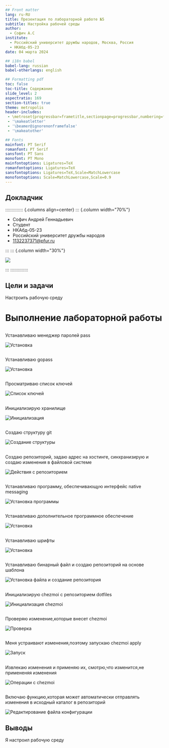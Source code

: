 ```yaml
---
## Front matter
lang: ru-RU
title: Презентация по лабораторной работе №5
subtitle: Настройка рабочей среды
author:
  - Софич А.С
institute:
  - Российский университет дружбы народов, Москва, Россия
  - НКАбд-05-23
date: 04 марта 2024

## i18n babel
babel-lang: russian
babel-otherlangs: english

## Formatting pdf
toc: false
toc-title: Содержание
slide_level: 2
aspectratio: 169
section-titles: true
theme: metropolis
header-includes:
 - \metroset{progressbar=frametitle,sectionpage=progressbar,numbering=fraction}
 - '\makeatletter'
 - '\beamer@ignorenonframefalse'
 - '\makeatother'

## Fonts
mainfont: PT Serif
romanfont: PT Serif
sansfont: PT Sans
monofont: PT Mono
mainfontoptions: Ligatures=TeX
romanfontoptions: Ligatures=TeX
sansfontoptions: Ligatures=TeX,Scale=MatchLowercase
monofontoptions: Scale=MatchLowercase,Scale=0.9
---
```



## Докладчик

:::::::::::::: {.columns align=center}
::: {.column width="70%"}

  * Софич Андрей Геннадьевич
  * Студент
  * НКАбд-05-23
  * Российский университет дружбы народов
  * [1132237371@pfur.ru](mailto:1132237371@rudn.ru)

:::
::: {.column width="30%"}

![](./image/18.jpg)

:::
::::::::::::::


## Цели и задачи

Настроить рабочую среду



# Выполнение лабораторной работы

## 

Устанавливаю менеджер паролей pass

![Установка](image/1.png)

## 

Устанавливаю gopass

![Установка](image/2.png)

## 

Просматриваю список ключей

![Список ключей](image/3.png)

##

Инициализирую хранилище 

![Инициализация](image/4.png)

##

Создаю структуру git 

![Создание структуры](image/5.png)

##

Создаю репозиторий, задаю адрес на хостинге, синхранизирую и создаю изменения в файловой системе 

![Действия с репозиторием](image/6.png)

## 

Устанавливаю программу, обеспечивающую интерфейс native messaging

![Установка программы](image/7.png)

##

Устанавливаю дополнительное программное обеспечение

![Установка](image/8.png)

##

Устанавливаю шрифты

![Установка](image/9.png)

##

Устанавливаю бинарный файл и создаю репозиторий на основе шаблона 

![Установка файла и создание репозитория](image/10.png)

##

Инициализирую chezmoi с репозиторием dotfiles 

![Инициализация chezmoi](image/11.png)

##

Проверяю изменение,которые внесет chezmoi

![Проверка](image/12.png)

##

Меня устраивают изменения,поэтому запускаю chezmoi apply

![Запуск](image/13.png)

##

Извлекаю изменения и применяю их, смотрю,что изменится,не примененяя изменения

![Операции с chezmoi](image/14.png)

##

Включаю функцию,которая может автоматически отправлять изменения в исходный каталог в репозиторий 

![Редактирование файла конфигурации](image/15.png)



## Выводы

Я настроил рабочую среду

